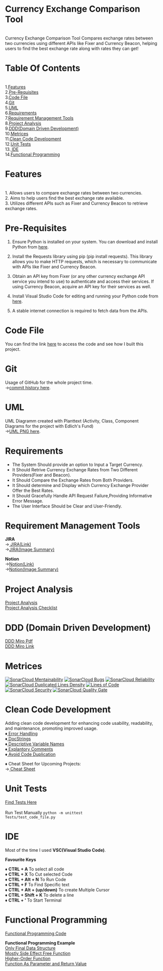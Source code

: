 # Currency Exchange Comparison Tool
<br>
Currency Exchange Comparison Tool Compares exchange rates between two currencies using different APIs like Fixer and Currency Beacon, helping users to find the best exchange rate along with rates they can get!
 
# Table Of Contents
<br>
1.<a href="https://github.com/cs-aman/Currency-Exchange-Comparison-Tool/tree/main?tab=readme-ov-file#features">Features</a> <br>
2.<a href="https://github.com/cs-aman/Currency-Exchange-Comparison-Tool/tree/main?tab=readme-ov-file#pre-requisites">Pre-Requisites</a> <br>
3.<a href="https://github.com/cs-aman/Currency-Exchange-Comparison-Tool/tree/main?tab=readme-ov-file#code-file">Code File</a><br>
4.<a href="https://github.com/cs-aman/Currency-Exchange-Comparison-Tool/tree/main?tab=readme-ov-file#git">Git</a> <br>
5.<a href="https://github.com/cs-aman/Currency-Exchange-Comparison-Tool/tree/main?tab=readme-ov-file#uml">UML</a> <br> 
6.<a href='https://github.com/cs-aman/Currency-Exchange-Comparison-Tool/tree/main?tab=readme-ov-file#requirements'>Requirements</a> <br>
7.<a href='https://github.com/cs-aman/Currency-Exchange-Comparison-Tool/tree/main?tab=readme-ov-file#requirement-management-tools'>Requirement Management Tools </a> <br>
8.<a href='https://github.com/cs-aman/Currency-Exchange-Comparison-Tool/tree/main?tab=readme-ov-file#project-analysis'>Project Analysis</a> <br>
9.<a href='https://github.com/cs-aman/Currency-Exchange-Comparison-Tool/tree/main?tab=readme-ov-file#ddd-domain-driven-development'>DDD(Domain Driven Development)</a> <br>
10.<a href="https://github.com/cs-aman/Currency-Exchange-Comparison-Tool/tree/main?tab=readme-ov-file#metrices">Metrices</a> <br> 
11.<a href="https://github.com/cs-aman/Currency-Exchange-Comparison-Tool/tree/main?tab=readme-ov-file#clean-code-development">Clean Code Development</a> <br> 
12.<a href='https://github.com/cs-aman/Currency-Exchange-Comparison-Tool/tree/main?tab=readme-ov-file#unit-tests'>Unit Tests</a> <br>
13.<a href='https://github.com/cs-aman/Currency-Exchange-Comparison-Tool/tree/main?tab=readme-ov-file#ide'> IDE </a> <br>
14.<a href='https://github.com/cs-aman/Currency-Exchange-Comparison-Tool/tree/main?tab=readme-ov-file#functional-programming'>Functional Programming </a> <br>

# Features
<br>
1. Allows users to compare exchange rates between two currencies.<br style="line-height: 0.5;"> 
2. Aims to help users find the best exchange rate available.<br  style="line-height: 0.5;"> 
3. Utilizes different APIs such as Fixer and Currency Beacon to retrieve exchange rates.<br style="line-height: 0.5;"> 

# Pre-Requisites
1. Ensure Python is installed on your system. You can download and install Python from <a href="https://www.python.org/ftp/python/3.12.1/python-3.12.1-amd64.exe">here</a>.<br style="line-height: 0.5;">

2. Install the Requests library using pip (pip install requests). This library allows you to make HTTP requests, which is necessary to communicate with APIs like Fixer and Currency Beacon.<br style="line-height: 0.5;">

3. Obtain an API key from Fixer (or any other currency exchange API service you intend to use) to authenticate and access their services. If using Currency Beacon, acquire an API key for their services as well.<br style="line-height: 0.5;">

4. Install Visual Studio Code for editing and running your Python code from <a href="https://code.visualstudio.com/download">here</a>.<br style="line-height: 0.5;">

5. A stable internet connection is required to fetch data from the APIs.<br style="line-height: 0.5;">

# Code File 
 You can find the link <a href="https://github.com/cs-aman/Currency-Exchange-Comparison-Tool/blob/main/Python/code-file.py">here</a> to access the code and see how I built this project. 

# Git 
Usage of GitHub for the whole project time.<br style="line-height:1.5;">
→<a href='https://github.com/cs-aman/Currency-Exchange-Comparison-Tool/commits/main/'>commit history here</a>.

# UML 
UML Diagramm created with Planttext (Activity, Class, Component Diagrams for the project with Edlich's Fund)<br style="line-height: 1.5;"> 
→<a href='https://github.com/cs-aman/Currency-Exchange-Comparison-Tool/tree/main/uml-diagram'>UML PNG here</a>.

# Requirements

* The System Should provide an option to Input a Target Currency.<br>
* It Should Retrive Currency Exchange Rates from Two Different Providers(Fixer and Beacon).<br>
* It Should Compare the Exchange Rates from Both Providers.<br>
* It Should determine and Display which Currency Exchange Provider Offer the Best Rates.<br>
* It Should Gracefully Handle API Request Failure,Providing Informative Error Message.<br>
* The User Interface Should be Clear and User-Friendly.<br>

# Requirement Management Tools
<p><b>JIRA</b> <br>
→<a href='https://csaman.atlassian.net/jira/software/projects/CECT/boards/3/timeline'> JIRA(Link) </a> <br>
→<a href='https://github.com/cs-aman/Currency-Exchange-Comparison-Tool/tree/main/JIRA'>JIRA(Image Summary) </a> <br> </p>
<p><b>Notion</b><br>
→<a href='https://www.notion.so/b801ec7887084df2bf0bd0e6f6e96643?v=3e68d9b0ed6042bfaefd661da920f6e8&pvs=4'>Notion(Link)</a><br>
→<a href='https://github.com/cs-aman/Currency-Exchange-Comparison-Tool/tree/main/Notion'>Notion(Image Summary)</a></p>


# Project Analysis
<a href='https://github.com/cs-aman/Currency-Exchange-Comparison-Tool/blob/main/Project%20Analysis/project-analysis.pdf'>Project Analysis</a> <br>
<a href='https://github.com/cs-aman/Currency-Exchange-Comparison-Tool/blob/main/Project%20Analysis/project-analysis_checklist.pdf'>Project Analysis Checklist</a> <br>

# DDD (Domain Driven Development)
<a href='https://github.com/cs-aman/Currency-Exchange-Comparison-Tool/blob/main/DDD/DDD%20MIRO%20FRAMES.pdf'>DDD Miro Pdf </a> <br>
<a href='https://miro.com/app/board/uXjVN3F6BEs=/?share_link_id=373697073165'>DDD Miro Link</a> <br>

# Metrices 
[![SonarCloud Mentainability](https://sonarcloud.io/api/project_badges/measure?project=cs-aman_Currency-Exchange-Comparison-Tool&metric=sqale_rating)](https://sonarcloud.io/summary/new_code?id=cs-aman_Currency-Exchange-Comparison-Tool)
[![SonarCloud Bugs](https://sonarcloud.io/api/project_badges/measure?project=cs-aman_Currency-Exchange-Comparison-Tool&metric=bugs)](https://sonarcloud.io/summary/new_code?id=cs-aman_Currency-Exchange-Comparison-Tool)
[![SonarCloud Reliability](https://sonarcloud.io/api/project_badges/measure?project=cs-aman_Currency-Exchange-Comparison-Tool&metric=reliability_rating)](https://sonarcloud.io/summary/new_code?id=cs-aman_Currency-Exchange-Comparison-Tool)
[![SonarCloud Duplicated Lines Density](https://sonarcloud.io/api/project_badges/measure?project=cs-aman_Currency-Exchange-Comparison-Tool&metric=duplicated_lines_density)](https://sonarcloud.io/summary/new_code?id=cs-aman_Currency-Exchange-Comparison-Tool)
[![Lines of Code](https://sonarcloud.io/api/project_badges/measure?project=cs-aman_Currency-Exchange-Comparison-Tool&metric=ncloc)](https://sonarcloud.io/summary/new_code?id=cs-aman_Currency-Exchange-Comparison-Tool)
[![SonarCloud Security](https://sonarcloud.io/api/project_badges/measure?project=cs-aman_Currency-Exchange-Comparison-Tool&metric=security_rating)](https://sonarcloud.io/summary/new_code?id=cs-aman_Currency-Exchange-Comparison-Tool)
[![SonarCloud Quality Gate](https://sonarcloud.io/api/project_badges/measure?project=cs-aman_Currency-Exchange-Comparison-Tool&metric=alert_status)](https://sonarcloud.io/summary/new_code?id=cs-aman_Currency-Exchange-Comparison-Tool)

# Clean Code Development
Adding clean code development for enhancing code usability, readability, and maintenance, promoting improved usage.<br>
♦<a href='https://github.com/cs-aman/Currency-Exchange-Comparison-Tool/blob/e869f95664b47c1cab6ad987d61d6e925f4ef0a9/Python/code-file.py#L8'> Error Handling</a> </br>
♦<a href='https://github.com/cs-aman/Currency-Exchange-Comparison-Tool/blob/e869f95664b47c1cab6ad987d61d6e925f4ef0a9/Python/code-file.py#L44'> DocStrings</a> </br>
♦<a href='https://github.com/cs-aman/Currency-Exchange-Comparison-Tool/blob/e869f95664b47c1cab6ad987d61d6e925f4ef0a9/Python/code-file.py#L37C1-L37C1'> Descriptive Variable Names</a> <br>
♦<a href='https://github.com/cs-aman/Currency-Exchange-Comparison-Tool/blob/e869f95664b47c1cab6ad987d61d6e925f4ef0a9/Python/code-file.py#L21'> Explantory Comments</a> <br>
♦<a href='https://github.com/cs-aman/Currency-Exchange-Comparison-Tool/blob/e869f95664b47c1cab6ad987d61d6e925f4ef0a9/Python/code-file.py#L52C1-L52C1'> Avoid Code Duplication</a> <br>

♦ Cheat Sheet for Upcoming Projects:<br>
→<a href="https://github.com/cs-aman/Currency-Exchange-Comparison-Tool/blob/main/ccd_cheat-sheet.md" target="_blank"> Cheat Sheet</a>


# Unit Tests

<a href='https://github.com/cs-aman/Currency-Exchange-Comparison-Tool/blob/main/Tests/test_code_file.py'>Find Tests Here </a> <br><br>
Run Test Manually <code>python -m unittest Tests/test_code_file.py</code>

# IDE 
Most of the time I used <b>VSC(Visual Studio Code)</b>.

<b>Favourite Keys </b>

♦ <b> CTRL + A </b>  To select all code <br>
♦ <b> CTRL + X </b>  To Cut selected Code  <br>
♦ <b> CTRL + Alt + N</b>  To Run Code <br>
♦ <b> CTRL + F </b>  To Find Specific text <br>
♦ <b>CTRL + Alt + (up/down)</b>  To create Multiple Cursor <br>
♦ <b>CTRL + Shift + K </b>  To delete a line <br>
♦ <b>CTRL + '  </b>  To Start Terminal <br>

# Functional Programming 

<a href='https://github.com/cs-aman/Currency-Exchange-Comparison-Tool/blob/main/Python/functional-programming.py'> Functional Programming Code</a> <br>

<b>Functional Programming Example </b> <br>
<a href='https://github.com/cs-aman/Currency-Exchange-Comparison-Tool/blob/c35cddf274c505bc8073ca70e2c479cbd30f47db/Python/functional-programming.py#L27'>Only Final Data Structure </a> <br>
<a href='https://github.com/cs-aman/Currency-Exchange-Comparison-Tool/blob/c35cddf274c505bc8073ca70e2c479cbd30f47db/Python/functional-programming.py#L5'>Mostly Side Effect Free Function</a> <br>
<a href='https://github.com/cs-aman/Currency-Exchange-Comparison-Tool/blob/c35cddf274c505bc8073ca70e2c479cbd30f47db/Python/functional-programming.py#L21'> Higher-Order Function </a> <br>
<a href='https://github.com/cs-aman/Currency-Exchange-Comparison-Tool/blob/c35cddf274c505bc8073ca70e2c479cbd30f47db/Python/functional-programming.py#L30'>Function As Parameter and Return Value </a> <br>
